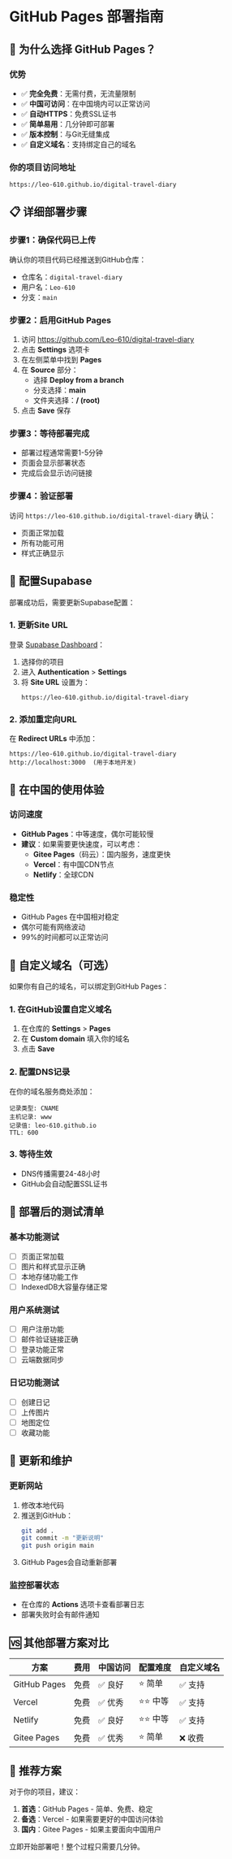 # GitHub Pages 部署指南

## 🚀 为什么选择 GitHub Pages？

### 优势
- ✅ **完全免费**：无需付费，无流量限制
- ✅ **中国可访问**：在中国境内可以正常访问
- ✅ **自动HTTPS**：免费SSL证书
- ✅ **简单易用**：几分钟即可部署
- ✅ **版本控制**：与Git无缝集成
- ✅ **自定义域名**：支持绑定自己的域名

### 你的项目访问地址
```
https://leo-610.github.io/digital-travel-diary
```

## 📋 详细部署步骤

### 步骤1：确保代码已上传
确认你的项目代码已经推送到GitHub仓库：
- 仓库名：`digital-travel-diary`
- 用户名：`Leo-610`
- 分支：`main`

### 步骤2：启用GitHub Pages
1. 访问 https://github.com/Leo-610/digital-travel-diary
2. 点击 **Settings** 选项卡
3. 在左侧菜单中找到 **Pages**
4. 在 **Source** 部分：
   - 选择 **Deploy from a branch**
   - 分支选择：**main**
   - 文件夹选择：**/ (root)**
5. 点击 **Save** 保存

### 步骤3：等待部署完成
- 部署过程通常需要1-5分钟
- 页面会显示部署状态
- 完成后会显示访问链接

### 步骤4：验证部署
访问 `https://leo-610.github.io/digital-travel-diary` 确认：
- 页面正常加载
- 所有功能可用
- 样式正确显示

## 🔧 配置Supabase

部署成功后，需要更新Supabase配置：

### 1. 更新Site URL
登录 [Supabase Dashboard](https://supabase.com/dashboard)：
1. 选择你的项目
2. 进入 **Authentication** > **Settings**
3. 将 **Site URL** 设置为：
   ```
   https://leo-610.github.io/digital-travel-diary
   ```

### 2. 添加重定向URL
在 **Redirect URLs** 中添加：
```
https://leo-610.github.io/digital-travel-diary
http://localhost:3000  (用于本地开发)
```

## 📱 在中国的使用体验

### 访问速度
- **GitHub Pages**：中等速度，偶尔可能较慢
- **建议**：如果需要更快速度，可以考虑：
  - **Gitee Pages**（码云）：国内服务，速度更快
  - **Vercel**：有中国CDN节点
  - **Netlify**：全球CDN

### 稳定性
- GitHub Pages 在中国相对稳定
- 偶尔可能有网络波动
- 99%的时间都可以正常访问

## 🔧 自定义域名（可选）

如果你有自己的域名，可以绑定到GitHub Pages：

### 1. 在GitHub设置自定义域名
1. 在仓库的 **Settings** > **Pages**
2. 在 **Custom domain** 填入你的域名
3. 点击 **Save**

### 2. 配置DNS记录
在你的域名服务商处添加：
```
记录类型: CNAME
主机记录: www
记录值: leo-610.github.io
TTL: 600
```

### 3. 等待生效
- DNS传播需要24-48小时
- GitHub会自动配置SSL证书

## 🚀 部署后的测试清单

### 基本功能测试
- [ ] 页面正常加载
- [ ] 图片和样式显示正确
- [ ] 本地存储功能工作
- [ ] IndexedDB大容量存储正常

### 用户系统测试
- [ ] 用户注册功能
- [ ] 邮件验证链接正确
- [ ] 登录功能正常
- [ ] 云端数据同步

### 日记功能测试
- [ ] 创建日记
- [ ] 上传图片
- [ ] 地图定位
- [ ] 收藏功能

## 🔄 更新和维护

### 更新网站
1. 修改本地代码
2. 推送到GitHub：
   ```bash
   git add .
   git commit -m "更新说明"
   git push origin main
   ```
3. GitHub Pages会自动重新部署

### 监控部署状态
- 在仓库的 **Actions** 选项卡查看部署日志
- 部署失败时会有邮件通知

## 🆚 其他部署方案对比

| 方案 | 费用 | 中国访问 | 配置难度 | 自定义域名 |
|------|------|----------|----------|------------|
| GitHub Pages | 免费 | ✅ 良好 | ⭐ 简单 | ✅ 支持 |
| Vercel | 免费 | ✅ 优秀 | ⭐⭐ 中等 | ✅ 支持 |
| Netlify | 免费 | ✅ 良好 | ⭐⭐ 中等 | ✅ 支持 |
| Gitee Pages | 免费 | ✅ 优秀 | ⭐ 简单 | ❌ 收费 |

## 🎯 推荐方案

对于你的项目，建议：

1. **首选**：GitHub Pages - 简单、免费、稳定
2. **备选**：Vercel - 如果需要更好的中国访问体验
3. **国内**：Gitee Pages - 如果主要面向中国用户

立即开始部署吧！整个过程只需要几分钟。
